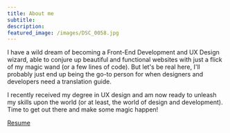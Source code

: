 ```yaml
---
title: About me
subtitle:
description:
featured_image: /images/DSC_0058.jpg
---
```


I have a wild dream of becoming a Front-End Development and UX Design wizard, able to conjure up beautiful and functional websites with just a flick of my magic wand (or a few lines of code). But let's be real here, I'll probably just end up being the go-to person for when designers and developers need a translation guide.

I recently received my degree in UX design and am now ready to unleash my skills upon the world (or at least, the world of design and development). Time to get out there and make some magic happen!


<a href="/files/George Burgess.pdf" class="button button--large">Resume</a>
